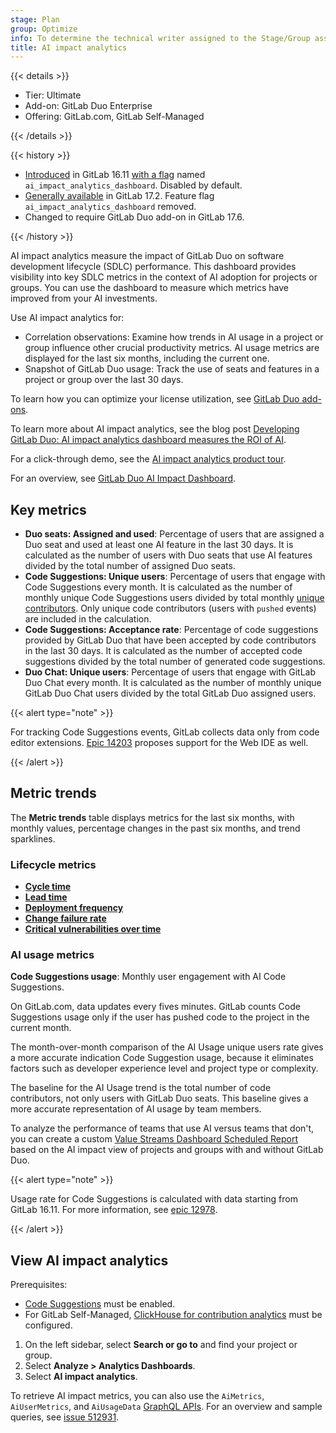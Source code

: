 ```yaml
---
stage: Plan
group: Optimize
info: To determine the technical writer assigned to the Stage/Group associated with this page, see https://handbook.gitlab.com/handbook/product/ux/technical-writing/#assignments
title: AI impact analytics
---
```


{{< details >}}

- Tier: Ultimate
- Add-on: GitLab Duo Enterprise
- Offering: GitLab.com, GitLab Self-Managed

{{< /details >}}

{{< history >}}

- [Introduced](https://gitlab.com/gitlab-org/gitlab/-/issues/443696) in GitLab 16.11 [with a flag](../../administration/feature_flags/_index.md) named `ai_impact_analytics_dashboard`. Disabled by default.
- [Generally available](https://gitlab.com/gitlab-org/gitlab/-/issues/451873) in GitLab 17.2. Feature flag `ai_impact_analytics_dashboard` removed.
- Changed to require GitLab Duo add-on in GitLab 17.6.

{{< /history >}}

AI impact analytics measure the impact of GitLab Duo on software development lifecycle (SDLC) performance.
This dashboard provides visibility into key SDLC metrics in the context of AI adoption for projects or groups.
You can use the dashboard to measure which metrics have improved from your AI investments.

Use AI impact analytics for:

- Correlation observations: Examine how trends in AI usage in a project or group influence other crucial productivity metrics. AI usage metrics are displayed for the last six months, including the current one.
- Snapshot of GitLab Duo usage: Track the use of seats and features in a project or group over the last 30 days.

To learn how you can optimize your license utilization,
see [GitLab Duo add-ons](../../subscriptions/subscription-add-ons.md).

To learn more about AI impact analytics, see the blog post
[Developing GitLab Duo: AI impact analytics dashboard measures the ROI of AI](https://about.gitlab.com/blog/2024/05/15/developing-gitlab-duo-ai-impact-analytics-dashboard-measures-the-roi-of-ai/).

For a click-through demo, see the [AI impact analytics product tour](https://gitlab.navattic.com/ai-impact).

<i class="fa-youtube-play" aria-hidden="true"></i>
For an overview, see [GitLab Duo AI Impact Dashboard](https://youtu.be/FxSWX64aUOE?si=7Yfc6xHm63c3BRwn).
<!-- Video published on 2025-03-06 -->

## Key metrics

- **Duo seats: Assigned and used**: Percentage of users that are assigned a Duo seat and used at least one AI feature in the last 30 days.
It is calculated as the number of users with Duo seats that use AI features divided by the total number of assigned Duo seats.
- **Code Suggestions: Unique users**: Percentage of users that engage with Code Suggestions every month.
It is calculated as the number of monthly unique Code Suggestions users divided by total monthly [unique contributors](../profile/contributions_calendar.md#user-contribution-events).
Only unique code contributors (users with `pushed` events) are included in the calculation.
- **Code Suggestions: Acceptance rate**: Percentage of code suggestions provided by GitLab Duo that have been accepted by code contributors in the last 30 days.
It is calculated as the number of accepted code suggestions divided by the total number of generated code suggestions.
- **Duo Chat: Unique users**: Percentage of users that engage with GitLab Duo Chat every month.
It is calculated as the number of monthly unique GitLab Duo Chat users divided by the total GitLab Duo assigned users.

{{< alert type="note" >}}

For tracking Code Suggestions events, GitLab collects data only from code editor extensions.
[Epic 14203](https://gitlab.com/groups/gitlab-org/-/epics/14203) proposes support for the Web IDE as well.

{{< /alert >}}

## Metric trends

The **Metric trends** table displays metrics for the last six months, with monthly values, percentage changes in the past six months, and trend sparklines.

### Lifecycle metrics

- [**Cycle time**](../group/value_stream_analytics/_index.md#lifecycle-metrics)
- [**Lead time**](../group/value_stream_analytics/_index.md#lifecycle-metrics)
- [**Deployment frequency**](dora_metrics.md#deployment-frequency)
- [**Change failure rate**](dora_metrics.md#change-failure-rate)
- [**Critical vulnerabilities over time**](../application_security/vulnerability_report/_index.md)

### AI usage metrics

**Code Suggestions usage**: Monthly user engagement with AI Code Suggestions.

On GitLab.com, data updates every fives minutes.
GitLab counts Code Suggestions usage only if the user has pushed code to the project in the current month.

The month-over-month comparison of the AI Usage unique users rate gives a more accurate indication Code Suggestion usage,
because it eliminates factors such as developer experience level and project type or complexity.

The baseline for the AI Usage trend is the total number of code contributors, not only users with GitLab Duo seats.
This baseline gives a more accurate representation of AI usage by team members.

To analyze the performance of teams that use AI versus teams that don't, you can create a custom
[Value Streams Dashboard Scheduled Report](https://gitlab.com/explore/catalog/components/vsd-reports-generator)
based on the AI impact view of projects and groups with and without GitLab Duo.

{{< alert type="note" >}}

Usage rate for Code Suggestions is calculated with data starting from GitLab 16.11.
For more information, see [epic 12978](https://gitlab.com/groups/gitlab-org/-/epics/12978).

{{< /alert >}}

## View AI impact analytics

Prerequisites:

- [Code Suggestions](../project/repository/code_suggestions/_index.md) must be enabled.
- For GitLab Self-Managed, [ClickHouse for contribution analytics](../group/contribution_analytics/_index.md#contribution-analytics-with-clickhouse) must be configured.

1. On the left sidebar, select **Search or go to** and find your project or group.
1. Select **Analyze > Analytics Dashboards**.
1. Select **AI impact analytics**.

To retrieve AI impact metrics, you can also use the `AiMetrics`, `AiUserMetrics`, and `AiUsageData` [GraphQL APIs](../../api/graphql/reference/_index.md).
For an overview and sample queries, see [issue 512931](https://gitlab.com/gitlab-org/gitlab/-/issues/512931).
